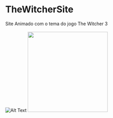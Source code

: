 # TheWitcherSite
 Site Animado com o tema do jogo The Witcher 3
<br>
<br>
![Alt Text](https://github.com/LeandroKrygoskii/thewitcherSite/blob/main/giftw3.gif)
<img src="https://github.com/LeandroKrygoskii/thewitcherSite/blob/main/giftw3.gif" width="250" height="250"/>
